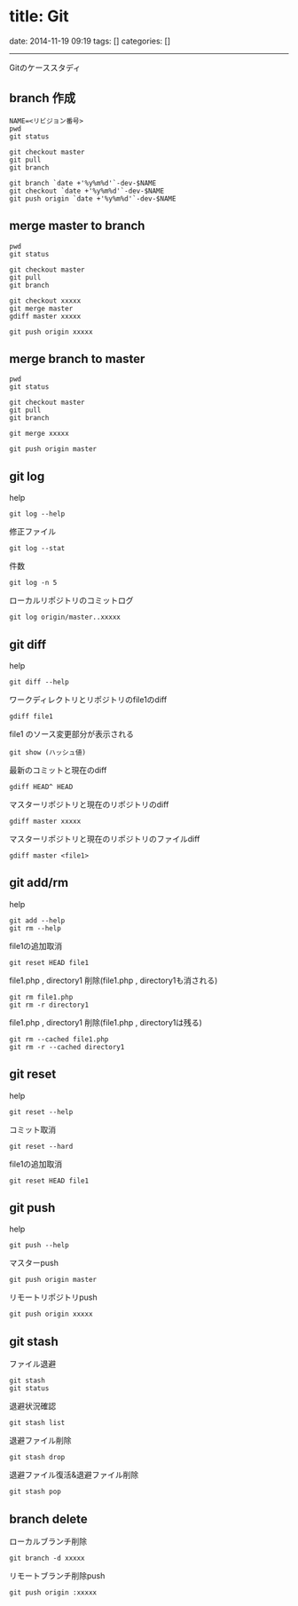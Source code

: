 title: Git
==========
date: 2014-11-19 09:19
tags: []
categories: []
- - -
Gitのケーススタディ

## branch 作成
```
NAME=<リビジョン番号>
pwd
git status

git checkout master
git pull
git branch

git branch `date +'%y%m%d'`-dev-$NAME
git checkout `date +'%y%m%d'`-dev-$NAME
git push origin `date +'%y%m%d'`-dev-$NAME
```

## merge master to branch
```
pwd
git status

git checkout master
git pull
git branch

git checkout xxxxx
git merge master
gdiff master xxxxx

git push origin xxxxx
```

## merge branch to master
```
pwd
git status

git checkout master
git pull
git branch

git merge xxxxx

git push origin master
```

## git log
help
```
git log --help
```
修正ファイル
```
git log --stat
```
件数
```
git log -n 5
```
ローカルリポジトリのコミットログ
```
git log origin/master..xxxxx
```

## git diff
help
```
git diff --help
```
ワークディレクトリとリポジトリのfile1のdiff
```
gdiff file1
```
file1 のソース変更部分が表示される
```
git show (ハッシュ値)
```
最新のコミットと現在のdiff
```
gdiff HEAD^ HEAD
```
マスターリポジトリと現在のリポジトリのdiff
```
gdiff master xxxxx
```
マスターリポジトリと現在のリポジトリのファイルdiff
```
gdiff master <file1>
```

## git add/rm
help
```
git add --help
git rm --help
```
file1の追加取消
```
git reset HEAD file1
```
file1.php , directory1 削除(file1.php , directory1も消される)
```
git rm file1.php
git rm -r directory1
```
file1.php , directory1 削除(file1.php , directory1は残る)
```
git rm --cached file1.php
git rm -r --cached directory1
```

## git reset
help
```
git reset --help
```
コミット取消
```
git reset --hard
```
file1の追加取消
```
git reset HEAD file1
```

## git push
help
```
git push --help
```
マスターpush
```
git push origin master
```
リモートリポジトリpush
```
git push origin xxxxx
```

## git stash
ファイル退避
```
git stash
git status
```
退避状況確認
```
git stash list
```
退避ファイル削除
```
git stash drop
```
退避ファイル復活&退避ファイル削除
```
git stash pop
```

## branch delete
ローカルブランチ削除
```
git branch -d xxxxx
```
リモートブランチ削除push
```
git push origin :xxxxx
```
